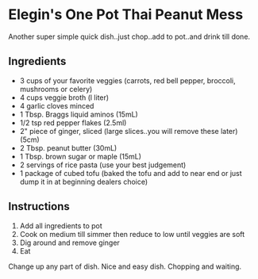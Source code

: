# Elegin's One Pot Thai Peanut Mess

Another super simple quick dish..just chop..add to pot..and drink till done.

## Ingredients

- 3 cups of your favorite veggies (carrots, red bell pepper, broccoli, mushrooms or celery)
- 4 cups veggie broth  (l liter)
- 4 garlic cloves minced
- 1 Tbsp. Braggs liquid aminos (15mL)
- 1/2 tsp red pepper flakes (2.5ml)
- 2" piece of ginger, sliced (large slices..you will remove these later) (5cm)
- 2 Tbsp. peanut butter (30mL)
- 1 Tbsp. brown sugar or maple (15mL) 
- 2 servings of rice pasta (use your best judgement)
- 1 package of cubed tofu (baked the tofu and add to near end or just dump it in at beginning dealers choice)


## Instructions

1. Add all ingredients to pot
2. Cook on medium till simmer then reduce to low until veggies are soft
3. Dig around and remove ginger
4. Eat


Change up any part of dish. Nice and easy dish. Chopping and waiting.